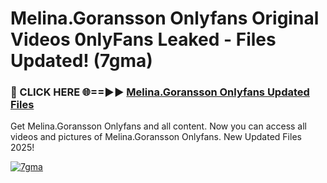 # Melina.Goransson Onlyfans Original Videos 0nlyFans Leaked - Files Updated! (7gma)

<h3>🔴 CLICK HERE 🌐==►► <a href="https://tinyurl.com/2m67pmp6" rel="nofollow">Melina.Goransson Onlyfans Updated Files</a></h3>

Get Melina.Goransson Onlyfans and all content. Now you can access all videos and pictures of Melina.Goransson Onlyfans. New Updated Files 2025!

[![7gma](https://i.imgur.com/H4QAA4z.gif)](https://tinyurl.com/2m67pmp6)